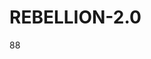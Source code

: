 # REBELLION-2.0                                                                                                          

88

